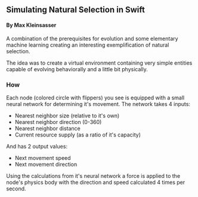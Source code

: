 ## Simulating Natural Selection in Swift
#### By Max Kleinsasser

A combination of the prerequisites for evolution and some elementary machine learning creating an interesting exemplification of natural selection.

The idea was to create a virtual environment containing very simple entities capable of evolving behaviorally and a little bit physically.

### How

Each node (colored circle with flippers) you see is equipped with a small neural network for determining it's movement. The network takes 4 inputs:

- Nearest neighbor size (relative to it's own)
- Nearest neighbor direction (0-360)
- Nearest neighbor distance
- Current resource supply (as a ratio of it's capacity)

And has 2 output values:

- Next movement speed
- Next movement direction

Using the calculations from it's neural network a force is applied to the node's physics body with the direction and speed calculated 4 times per second.
